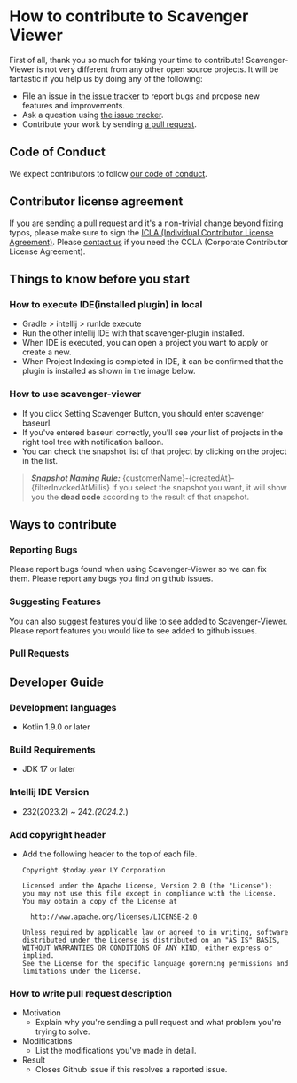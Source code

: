 # How to contribute to Scavenger Viewer

First of all, thank you so much for taking your time to contribute! Scavenger-Viewer is not very different from any
other open source projects. It will be fantastic if you help us by doing any of the following:

- File an issue in [the issue tracker](https://github.com/line/scavenger-viewer/issues)
  to report bugs and propose new features and improvements.
- Ask a question using [the issue tracker](https://github.com/line/scavenger-viewer/issues).
- Contribute your work by sending [a pull request](https://github.com/line/scavenger-viewer/pulls).

## Code of Conduct

We expect contributors to follow [our code of conduct](./CODE_OF_CONDUCT.md).

## Contributor license agreement

If you are sending a pull request and it's a non-trivial change beyond fixing
typos, please make sure to sign
the [ICLA (Individual Contributor License Agreement)](https://cla-assistant.io/line/scavenger-viewer).
Please [contact us](mailto:dl_oss_dev@linecorp.com) if you need the CCLA (Corporate Contributor License
Agreement).

## Things to know before you start

### How to execute IDE(installed plugin) in local

* Gradle > intellij > runIde execute
* Run the other intellij IDE with that scavenger-plugin installed.
* When IDE is executed, you can open a project you want to apply or create a new.
* When Project Indexing is completed in IDE, it can be confirmed that the plugin is installed as shown in the image below.

### How to use scavenger-viewer

* If you click Setting Scavenger Button, you should enter scavenger baseurl.
* If you've entered baseurl correctly, you'll see your list of projects in the right tool tree with notification balloon.
* You can check the snapshot list of that project by clicking on the project in the list.

> **_Snapshot Naming Rule:_** {customerName}-{createdAt}-{filterInvokedAtMillis}
If you select the snapshot you want, it will show you the **dead code** according to the result of that snapshot.

## Ways to contribute

### Reporting Bugs

Please report bugs found when using Scavenger-Viewer so we can fix them.
Please report any bugs you find on github issues.

### Suggesting Features

You can also suggest features you'd like to see added to Scavenger-Viewer.
Please report features you would like to see added to github issues.

### Pull Requests

## Developer Guide

### Development languages

* Kotlin 1.9.0 or later

### Build Requirements

* JDK 17 or later

### Intellij IDE Version

* 232(2023.2) ~ 242.*(2024.2.*)

### Add copyright header

* Add the following header to the top of each file.
  ```text
  Copyright $today.year LY Corporation

  Licensed under the Apache License, Version 2.0 (the "License");
  you may not use this file except in compliance with the License.
  You may obtain a copy of the License at

    http://www.apache.org/licenses/LICENSE-2.0

  Unless required by applicable law or agreed to in writing, software
  distributed under the License is distributed on an "AS IS" BASIS,
  WITHOUT WARRANTIES OR CONDITIONS OF ANY KIND, either express or implied.
  See the License for the specific language governing permissions and
  limitations under the License.
  ```

### How to write pull request description

* Motivation
    * Explain why you're sending a pull request and what problem you're trying to solve.
* Modifications
    * List the modifications you've made in detail.
* Result
    * Closes Github issue if this resolves a reported issue.
